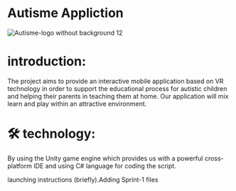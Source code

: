 # Autisme Appliction
![Autisme-logo without background 12](https://user-images.githubusercontent.com/114611487/200125297-6f197c9a-22e3-432f-b61e-5fb4bd040060.png)


# introduction: 
The project aims to provide an interactive mobile application based on VR technology in order to support the educational process for autistic children 
and helping their parents in teaching them at home. Our application will mix learn and play within an attractive environment.

# 🛠 technology: 
By using the Unity game engine which provides us with a powerful cross-platform IDE and using C# language for coding the script. 

launching instructions (briefly).Adding Sprint-1 files
